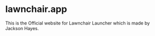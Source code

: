 # lawnchair.app
This is the Official website for Lawnchair Launcher which is made by Jackson Hayes.
